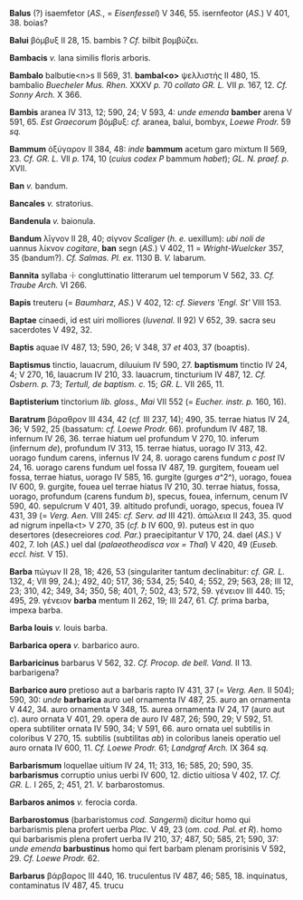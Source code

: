 **Balus** (?) isaemfetor (*AS.*, = *Eisenfessel*) V 346, 55. isernfeotor
(*AS.*) V 401, 38. boias?

**Balui** βόμβυξ II 28, 15. bambis ? *Cf.* bilbit βομβύζει.

**Bambacis** *v.* lana similis floris arboris.

**Bambalo** balbutie\<n\>s II 569, 31. **bambal\<o\>** ψελλιστής II 480,
15. bambalio *Buecheler Mus. Rhen.* XXXV *p.* 70 *collato GR. L.* VII
*p.* 167, 12. *Cf. Sonny Arch.* X 366.

**Bambis** aranea IV 313, 12; 590, 24; V 593, 4: *unde emenda*
**bamber** arena V 591, 65. *Est Graecorum* βόμβυξ: *cf.* aranea, balui,
bombyx, *Loewe Prodr.* 59 *sq.*

**Bammum** ὀξύγαρον II 384, 48: *inde* **bammum** acetum garo mixtum II
569, 23. *Cf. GR. L.* Vll *p.* 174, 10 (*cuius codex P* bammum
*habet*); *GL. N. praef. p.* XVII.

**Ban** *v.* bandum.

**Bancales** *v.* stratorius.

**Bandenula** *v.* baionula.

**Bandum** λῑγνον II 28, 40; σίγνον *Scaliger* (*h. e.* uexillum): *ubi
noli de* uannus λίκνον *cogitare*, **ban** segn (*AS.*) V 402, 11 =
*Wright-Wuelcker* 357, 35 (bandum?). *Cf. Salmas. Pl. ex.* 1130 B. *V.*
labarum.

**Bannita** syllaba ·i· congluttinatio litterarum uel temporum V 562,
33. *Cf. Traube Arch.* VI 266.

**Bapis** treuteru (= *Baumharz, AS.*) V 402, 12: *cf. Sievers 'Engl.
St'* VIII 153.

**Baptae** cinaedi, id est uiri molliores (*Iuvenal.* II 92) V 652, 39.
sacra seu sacerdotes V 492, 32.

**Baptis** aquae IV 487, 13; 590, 26; V 348, 37 *et* 403, 37 (boaptis).

**Baptismus** tinctio, lauacrum, diluuium IV 590, 27. **baptismum**
tinctio IV 24, 4; V 270, 16, lauacrum IV 210, 33. lauacrum, tincturium
IV 487, 12. *Cf. Osbern. p.* 73; *Tertull, de baptism. c.* 15; *GR. L.*
VII 265, 11.

**Baptisterium** tinctorium *lib. gloss., Mai* VII 552 (= *Eucher.
instr. p.* 160, 16).

**Baratrum** βάραθρον III 434, 42 (*cf.* III 237, 14); 490, 35. terrae
hiatus IV 24, 36; V 592, 25 (bassatum: *cf. Loewe Prodr.* 66). profundum
IV 487, 18. infernum IV 26, 36. terrae hiatum uel profundum V 270, 10.
inferum (infernum *de*), profundum IV 313, 15. terrae hiatus, uorago
IV 313, 42. uorago fundum carens, infernus IV 24, 8. uorago carens
fundum *c post* IV 24, 16. uorago carens fundum uel fossa IV 487, 19.
gurgitem, foueam uel fossa, terrae hiatus, uorago IV 585, 16. gurgite
(gurges *a*^2^), uorago, fouea IV 600, 9. gurgite, fouea uel terrae
hiatus IV 210, 30. terrae hiatus, fossa, uorago, profundum (carens
fundum *b*), specus, fouea, infernum, cenum IV 590, 40. sepulcrum V
401, 39. altitudo profundi, uorago, specus, fouea IV 431, 39 (= *Verg.*
*Aen.* VIII 245: *cf. Serv. ad* III 421). ἀπώλεια II 243, 35. quod ad
nigrum inpella\<t\> V 270, 35 (*cf. b* IV 600, 9). puteus est in quo
desertores (desecreiores *cod. Par.*) praecipitantur V 170, 24. dael
(*AS.*) V 402, 7. loh (*AS.*) uel dal (*palaeotheodisca vox = Thal*) V
420, 49 (*Euseb. eccl. hist.* V 15).

**Barba** πώγων II 28, 18; 426, 53 (singulariter tantum declinabitur:
*cf. GR. L.* 132, 4; VII 99, 24.); 492, 40; 517, 36; 534, 25; 540, 4;
552, 29; 563, 28; III 12, 23; 310, 42; 349, 34; 350, 58; 401, 7; 502,
43; 572, 59. γένειον III 440. 15; 495, 29. γένειον **barba** mentum II
262, 19; III 247, 61. *Cf.* prima barba, impexa barba.

**Barba Iouis** *v.* Iouis barba.

**Barbarica opera** *v.* barbarico auro.

**Barbaricinus** barbarus V 562, 32. *Cf. Procop. de bell. Vand.* II 13.
barbarigena?

**Barbarico auro** pretioso aut a barbaris rapto IV 431, 37 (= *Verg.*
*Aen.* II 504); 590, 30: *unde* **barbarica** auro uel ornamenta IV 487,
25. auro an ornamenta V 442, 34. auro ornamenta V 348, 15. aurea
ornamenta IV 24, 17 (auro aut *c*). auro ornata V 401, 29. opera de
auro IV 487, 26; 590, 29; V 592, 51. opera subtiliter ornata IV 590, 34;
V 591, 66. auro ornata uel subtilis in coloribus V 270, 15. subtilis
(subtilitas *ab*) in coloribus laneis operatio uel auro ornata IV 600,
11. *Cf. Loewe Prodr.* 61; *Landgraf Arch.* IX 364 *sq.*

**Barbarismum** loquellae uitium IV 24, 11; 313, 16; 585, 20; 590, 35.
**barbarismus** corruptio unius uerbi IV 600, 12. dictio uitiosa V 402,
17. *Cf. GR. L.* I 265, 2; 451, 21. *V.* barbarostomus.

**Barbaros animos** *v.* ferocia corda.

**Barbarostomus** (barbaristomus *cod. Sangermi*) dicitur homo qui
barbarismis plena profert uerba *Plac.* V 49, 23 (*om. cod. Pal. et
R*). homo qui barbarismis plena profert uerba IV 210, 37; 487, 50;
585, 21; 590, 37: *unde emenda* **barbustinus** homo qui fert barbam
plenam prorisinis V 592, 29. *Cf. Loewe Prodr.* 62.

**Barbarus** βάρβαρος III 440, 16. truculentus IV 487, 46; 585, 18.
inquinatus, contaminatus IV 487, 45. trucu
